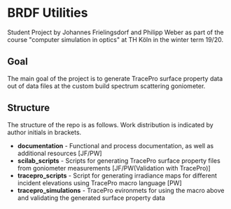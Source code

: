 # BRDF Utilities
Student Project by Johannes Frielingsdorf and Philipp Weber as part of the course "computer simulation in optics" at TH Köln in the winter term 19/20.

## Goal
The main goal of the project is to generate TracePro surface property data out of data files at the custom build spectrum scattering goniometer.

## Structure
The structure of the repo is as follows. Work distribution is indicated by author initials in brackets.

* **documentation** - Functional and process documentation, as well as additional resources [JF/PW]
* **scilab_scripts** - Scripts for generating TracePro surface property files from goniometer measurements [JF/PW(Validation with TracePro)]
* **tracepro_scripts** - Script for generating irradiance maps for different incident elevations using TracePro macro language [PW]
* **tracepro_simulations** - TracePro evironmets for using the macro above and validating the generated surface property data
